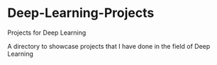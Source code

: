 # Deep-Learning-Projects
Projects for Deep Learning

A directory to showcase projects that I have done in the field of Deep Learning
